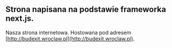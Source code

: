 ## Strona napisana na podstawie frameworka next.js.

Nasza strona internetowa. Hostowana pod adresem [http://budexit.wroclaw.pl](http://budexit.wroclaw.pl).
